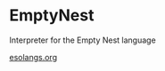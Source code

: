 # EmptyNest
Interpreter for the Empty Nest language

[esolangs.org](https://esolangs.org/wiki/(()))
